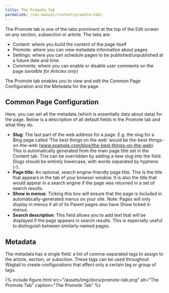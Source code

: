```yaml
---
title: The Promote Tab
permalink: /cms-manual/content/promote-tab/
---
```


The Promote tab is one of the tabs prominent at the top of the Edit screen on any section, subsection or article. The tabs are:

- Content: where you build the content of the page itself
- Promote: where you can view metadata information about pages
- Settings: where you can schedule pages to be published/unpublished at a future date and time.
- Comments: where you can enable or disable user comments on the page (_availble for Articles only_)

The Promote tab enables you to view and edit the Common Page Configuration and the Metadata for the page.

## Common Page Configuration

Here, you can set all the metadata (which is essentially data about data) for the page. Below is a description of all default fields in the Promote tab and what they do.

- **Slug**: The last part of the web address for a page. E.g. the slug for a Blog page called ‘The best things on the web’ would be the-best-things-on-the-web (www.example.com/blog/the-best-things-on-the-web). This is automatically generated from the main page title set in the Content tab. This can be overridden by adding a new slug into the field. Slugs should be entirely lowercase, with words separated by hyphens (-).
- **Page title**: An optional, search engine-friendly page title. This is the title that appears in the tab of your browser window. It is also the title that would appear in a search engine if the page was returned in a set of search results.
- **Show in menus**: Ticking this box will ensure that the page is included in automatically-generated menus on your site. Note: Pages will only display in menus if all of its Parent pages also have Show ticked in menus.
- **Search description**: This field allows you to add text that will be displayed if the page appears in search results. This is especially useful to distinguish between similarly-named pages.

## Metadata

The metadata has a single field: a list of comma-separated tags to assign to the article, section, or subsction. These tags can be used throughout Wagtail to create configurations that affect only a certain tag or group of tags.

{% include figure.html src="/assets/img/docs/promote-tab.png" alt="The Promote Tab" caption="The Promote Tab" %}